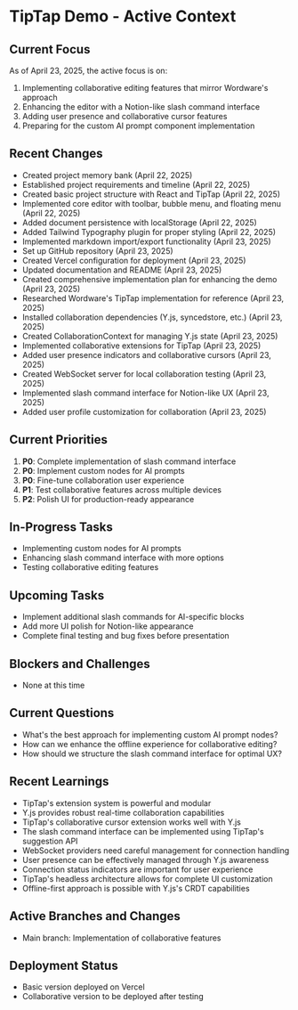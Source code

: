 # TipTap Demo - Active Context

## Current Focus
As of April 23, 2025, the active focus is on:
1. Implementing collaborative editing features that mirror Wordware's approach
2. Enhancing the editor with a Notion-like slash command interface
3. Adding user presence and collaborative cursor features
4. Preparing for the custom AI prompt component implementation

## Recent Changes
- Created project memory bank (April 22, 2025)
- Established project requirements and timeline (April 22, 2025)
- Created basic project structure with React and TipTap (April 22, 2025)
- Implemented core editor with toolbar, bubble menu, and floating menu (April 22, 2025)
- Added document persistence with localStorage (April 22, 2025)
- Added Tailwind Typography plugin for proper styling (April 22, 2025)
- Implemented markdown import/export functionality (April 23, 2025)
- Set up GitHub repository (April 23, 2025)
- Created Vercel configuration for deployment (April 23, 2025)
- Updated documentation and README (April 23, 2025)
- Created comprehensive implementation plan for enhancing the demo (April 23, 2025)
- Researched Wordware's TipTap implementation for reference (April 23, 2025)
- Installed collaboration dependencies (Y.js, syncedstore, etc.) (April 23, 2025)
- Created CollaborationContext for managing Y.js state (April 23, 2025)
- Implemented collaborative extensions for TipTap (April 23, 2025)
- Added user presence indicators and collaborative cursors (April 23, 2025)
- Created WebSocket server for local collaboration testing (April 23, 2025)
- Implemented slash command interface for Notion-like UX (April 23, 2025)
- Added user profile customization for collaboration (April 23, 2025)

## Current Priorities
1. **P0**: Complete implementation of slash command interface
2. **P0**: Implement custom nodes for AI prompts
3. **P0**: Fine-tune collaboration user experience
4. **P1**: Test collaborative features across multiple devices
5. **P2**: Polish UI for production-ready appearance

## In-Progress Tasks
- Implementing custom nodes for AI prompts
- Enhancing slash command interface with more options
- Testing collaborative editing features

## Upcoming Tasks
- Implement additional slash commands for AI-specific blocks
- Add more UI polish for Notion-like appearance
- Complete final testing and bug fixes before presentation

## Blockers and Challenges
- None at this time

## Current Questions
- What's the best approach for implementing custom AI prompt nodes?
- How can we enhance the offline experience for collaborative editing?
- How should we structure the slash command interface for optimal UX?

## Recent Learnings
- TipTap's extension system is powerful and modular
- Y.js provides robust real-time collaboration capabilities
- TipTap's collaborative cursor extension works well with Y.js
- The slash command interface can be implemented using TipTap's suggestion API
- WebSocket providers need careful management for connection handling
- User presence can be effectively managed through Y.js awareness
- Connection status indicators are important for user experience
- TipTap's headless architecture allows for complete UI customization
- Offline-first approach is possible with Y.js's CRDT capabilities

## Active Branches and Changes
- Main branch: Implementation of collaborative features

## Deployment Status
- Basic version deployed on Vercel
- Collaborative version to be deployed after testing
